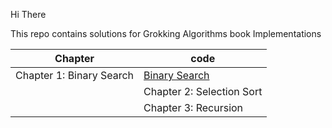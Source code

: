 Hi There 

This repo contains solutions for Grokking Algorithms book Implementations

| Chapter                  | code                                                                                          |
|--------------------------|---------------------------------------------------------------------------------------------------|
| Chapter 1: Binary Search | [Binary Search](https://github.com/SaadMu7ammad/Grokking-Algorithms/blob/master/BinarySearch.cpp) |
                          | Chapter 2: Selection Sort | [Selection Sort](https://github.com/SaadMu7ammad/Grokking-Algorithms/blob/master/SelectionSort.cpp) |
                       | Chapter 3: Recursion| [Recursion Binary Search Sort](https://github.com/SaadMu7ammad/Grokking-Algorithms/blob/master/BinarySearch_Recursion.cpp) |   